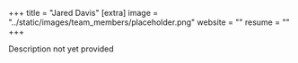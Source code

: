 +++
title = "Jared Davis"
[extra]
image = "../static/images/team_members/placeholder.png"
website = ""
resume = ""
+++

Description not yet provided
